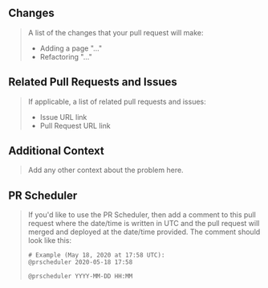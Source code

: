 ## Changes

> A list of the changes that your pull request will make:
>
> * Adding a page "..."
> * Refactoring "..."

## Related Pull Requests and Issues

> If applicable, a list of related pull requests and issues:
>
> * Issue URL link
> * Pull Request URL link

## Additional Context

> Add any other context about the problem here.

## PR Scheduler

> If you'd like to use the PR Scheduler, then add a comment to this pull request where the date/time is written in UTC and the pull request will merged and deployed at the date/time provided. The comment should look like this:
>
> ```
> # Example (May 18, 2020 at 17:58 UTC):
> @prscheduler 2020-05-18 17:58
>
> @prscheduler YYYY-MM-DD HH:MM
> ```
